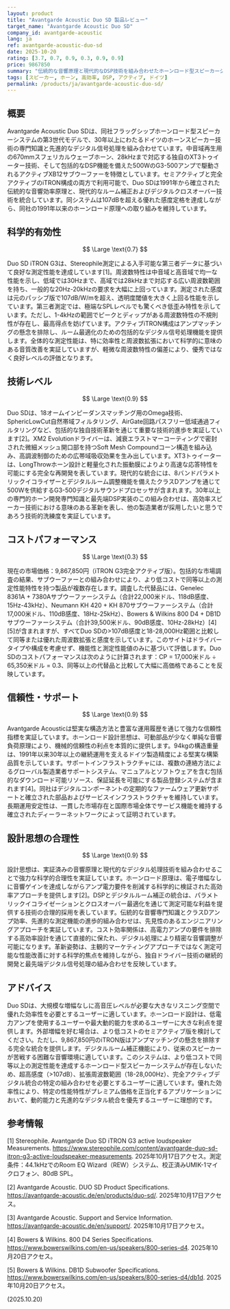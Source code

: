 ```yaml
---
layout: product
title: "Avantgarde Acoustic Duo SD 製品レビュー"
target_name: "Avantgarde Acoustic Duo SD"
company_id: avantgarde-acoustic
lang: ja
ref: avantgarde-acoustic-duo-sd
date: 2025-10-20
rating: [3.7, 0.7, 0.9, 0.3, 0.9, 0.9]
price: 9867850
summary: "伝統的な音響原理と現代的なDSP技術を組み合わせたホーンロード型スピーカーシステム。優れた効率性と洗練されたデジタル統合、そして信頼性の高い第三者測定性能を提供"
tags: [スピーカー, ホーン, 高効率, DSP, アクティブ, ドイツ]
permalink: /products/ja/avantgarde-acoustic-duo-sd/
---
```


## 概要

Avantgarde Acoustic Duo SDは、同社フラッグシップホーンロード型スピーカーシステムの第3世代モデルで、30年以上にわたるドイツのホーンスピーカー技術の専門知識と先進的なデジタル信号処理を組み合わせています。中音域再生用の670mmスフェリカルウェーブホーン、28kHzまで対応する独自のXT3トゥイーター技術、そして包括的なDSP機能を備えた500WのG3-500アンプで駆動されるアクティブXB12サブウーファーを特徴としています。セミアクティブと完全アクティブのiTRON構成の両方で利用可能で、Duo SDは1991年から確立された伝統的な音響効率原理と、現代的なルーム補正およびデジタルクロスオーバー技術を統合しています。同システムは107dBを超える優れた感度定格を達成しながら、同社の1991年以来のホーンロード原理への取り組みを維持しています。

## 科学的有効性

$$ \Large \text{0.7} $$

Duo SD iTRON G3は、Stereophile測定による入手可能な第三者データに基づいて良好な測定性能を達成しています[1]。周波数特性は中音域と高音域で均一な性能を示し、低域では30Hzまで、高域では28kHzまで対応する広い周波数範囲を持ち、一般的な20Hz-20kHzの要求を大幅に上回っています。測定された感度は元のパッシブ版で107dB/W/mを超え、透明度閾値を大きく上回る性能を示しています。第三者測定では、極端なSPLレベルでも驚くべき低歪み特性を示しています。ただし、1-4kHzの範囲でピークとディップがある周波数特性の不規則性が存在し、最高得点を妨げています。アクティブiTRON構成はアンプマッチングの懸念を排除し、ルーム最適化のための包括的なデジタル信号処理機能を提供します。全体的な測定性能は、特に効率性と周波数拡張において科学的に意味のある音質改善を実証していますが、軽微な周波数特性の偏差により、優秀ではなく良好レベルの評価となります。

## 技術レベル

$$ \Large \text{0.9} $$

Duo SDは、18オームインピーダンスマッチング用のOmega技術、SphericLowCut自然帯域フィルタリング、AirGate回路パスフリー低域通過フィルタリングなど、包括的な独自技術革新を通じて重要な技術的進歩を実証しています[2]。XM2 Evolutionドライバーは、減衰エラストマーコーティングで密封された微細メッシュ開口部を持つSoft Mesh Compoundコーン構造を組み込み、高調波制御のための広帯域吸収効果を生み出しています。XT3トゥイーターは、LongThrowホーン設計と軽量化された振動膜によりより高速な応答特性を可能にする完全な再開発を表しています。現代的な統合には、8バンドパラメトリックイコライザーとデジタルルーム調整機能を備えたクラスDアンプを通じて500Wを供給するG3-500デジタルサウンドプロセッサが含まれます。30年以上の専門的ホーン開発専門知識と最先端DSP実装のこの組み合わせは、高効率スピーカー技術における意味のある革新を表し、他の製造業者が採用したいと思うであろう技術的洗練度を実証しています。

## コストパフォーマンス

$$ \Large \text{0.3} $$

現在の市場価格：9,867,850円（iTRON G3完全アクティブ版）。包括的な市場調査の結果、サブウーファーとの組み合わせにより、より低コストで同等以上の測定性能特性を持つ製品が複数存在します。調査した代替品には、Genelec 8361A + 7380Aサブウーファーシステム（合計22,000米ドル、118dB感度、15Hz-43kHz）、Neumann KH 420 + KH 870サブウーファーシステム（合計17,000米ドル、110dB感度、18Hz-25kHz）、Bowers & Wilkins 800 D4 + DB1Dサブウーファーシステム（合計39,500米ドル、90dB感度、10Hz-28kHz）[4][5]が含まれますが、すべてDuo SDの>107dB感度と18-28,000Hz範囲と比較して同等または優れた周波数拡張と感度を示しています。このサイトはドライバータイプや構成を考慮せず、機能性と測定性能値のみに基づいて評価します。Duo SDのコストパフォーマンスは次のように計算されます：CP = 17,000米ドル ÷ 65,350米ドル = 0.3、同等以上の代替品と比較して大幅に高価格であることを反映しています。

## 信頼性・サポート

$$ \Large \text{0.9} $$

Avantgarde Acousticは堅実な構造方法と豊富な運用履歴を通じて強力な信頼性指標を実証しています。ホーンロード設計思想は、可動部品が少なく単純な音響負荷原理により、機械的信頼性の利点を本質的に提供します。94kgの構造重量は、1991年以来30年以上の継続運用を支えるドイツ製造精度による堅実な構築品質を示しています。サポートインフラストラクチャには、複数の連絡方法によるグローバル製造業者サポートシステム、マニュアルとソフトウェアを含む包括的なダウンロード可能リソース、保証延長を可能にする製品登録システムが含まれます[4]。同社はデジタルコンポーネントの定期的なファームウェア更新サポートと確立された部品およびサービスインフラストラクチャを維持しています。長期運用安定性は、一貫した市場存在と国際市場全体でサービス機能を維持する確立されたディーラーネットワークによって証明されています。

## 設計思想の合理性

$$ \Large \text{0.9} $$

設計思想は、実証済みの音響原理と現代的なデジタル処理技術を組み合わせることで強力な科学的合理性を実証しています。ホーンロード原理は、電子増幅なしに音響ゲインを達成しながらアンプ電力要件を削減する科学的に検証された高効率アプローチを提供します[2]。DSPとデジタルルーム補正の統合は、パラメトリックイコライゼーションとクロスオーバー最適化を通じて測定可能な利益を提供する技術の合理的採用を表しています。伝統的な音響専門知識とクラスDアンプ効率、先進的な測定機能の進歩的組み合わせは、先見性のあるエンジニアリングアプローチを実証しています。コスト効率関係は、高電力アンプの要件を排除する高効率設計を通じて直接的に保たれ、デジタル処理により精密な音響調整が可能になります。革新姿勢は、主観的マーケティングアプローチではなく測定可能な性能改善に対する科学的焦点を維持しながら、独自ドライバー技術の継続的開発と最先端デジタル信号処理の組み合わせを反映しています。

## アドバイス

Duo SDは、大規模な増幅なしに高音圧レベルが必要な大きなリスニング空間で優れた効率性を必要とするユーザーに適しています。ホーンロード設計は、低電力アンプを使用するユーザーや最大動的能力を求めるユーザーに大きな利点を提供します。外部増幅を好む場合は、より低コストのセミアクティブ版を検討してください。ただし、9,867,850円のiTRON版はアンプマッチングの懸念を排除する完全な統合を提供します。デジタルルーム補正機能により、従来のスピーカーが苦戦する困難な音響環境に適しています。このシステムは、より低コストで同等以上の測定性能を達成するホーンロード型スピーカーシステムが存在しないため、超高感度（>107dB）、拡張周波数範囲（18-28,000Hz）、完全アクティブデジタル統合の特定の組み合わせを必要とするユーザーに適しています。優れた効率性により、特定の性能特性がプレミアム価格を正当化するアプリケーションにおいて、動的能力と先進的なデジタル統合を優先するユーザーに理想的です。

## 参考情報

[1] Stereophile. Avantgarde Duo SD iTRON G3 active loudspeaker Measurements. https://www.stereophile.com/content/avantgarde-duo-sd-itron-g3-active-loudspeaker-measurements. 2025年10月17日アクセス。測定条件：44.1kHzでのRoom EQ Wizard（REW）システム、校正済みUMIK-1マイクロフォン、80dB SPL。

[2] Avantgarde Acoustic. DUO SD Product Specifications. https://avantgarde-acoustic.de/en/products/duo-sd/. 2025年10月17日アクセス。

[3] Avantgarde Acoustic. Support and Service Information. https://avantgarde-acoustic.de/en/support/. 2025年10月17日アクセス。

[4] Bowers & Wilkins. 800 D4 Series Specifications. https://www.bowerswilkins.com/en-us/speakers/800-series-d4. 2025年10月20日アクセス。

[5] Bowers & Wilkins. DB1D Subwoofer Specifications. https://www.bowerswilkins.com/en-us/speakers/800-series-d4/db1d. 2025年10月20日アクセス。

(2025.10.20)
